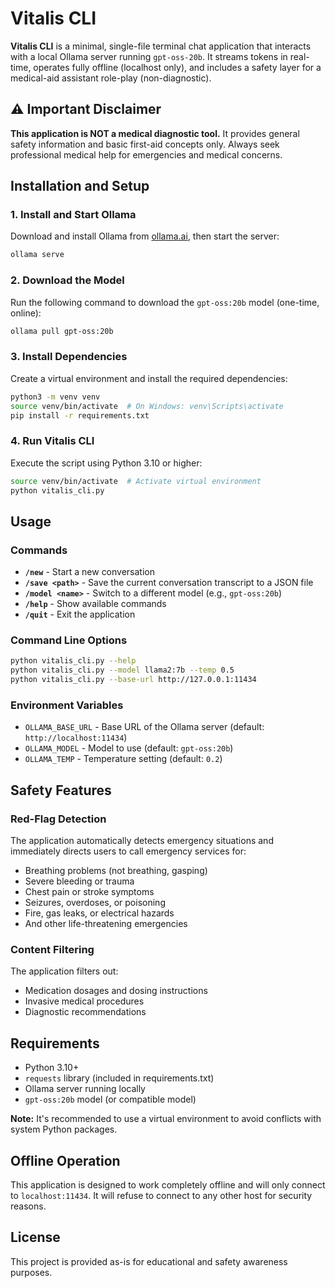 # Vitalis CLI

**Vitalis CLI** is a minimal, single-file terminal chat application that interacts with a local Ollama server running `gpt-oss-20b`. It streams tokens in real-time, operates fully offline (localhost only), and includes a safety layer for a medical-aid assistant role-play (non-diagnostic).

## ⚠️ Important Disclaimer

**This application is NOT a medical diagnostic tool.** It provides general safety information and basic first-aid concepts only. Always seek professional medical help for emergencies and medical concerns.

## Installation and Setup

### 1. Install and Start Ollama

Download and install Ollama from [ollama.ai](https://ollama.ai), then start the server:

```bash
ollama serve
```

### 2. Download the Model

Run the following command to download the `gpt-oss:20b` model (one-time, online):

```bash
ollama pull gpt-oss:20b
```

### 3. Install Dependencies

Create a virtual environment and install the required dependencies:

```bash
python3 -m venv venv
source venv/bin/activate  # On Windows: venv\Scripts\activate
pip install -r requirements.txt
```

### 4. Run Vitalis CLI

Execute the script using Python 3.10 or higher:

```bash
source venv/bin/activate  # Activate virtual environment
python vitalis_cli.py
```

## Usage

### Commands

- **`/new`** - Start a new conversation
- **`/save <path>`** - Save the current conversation transcript to a JSON file
- **`/model <name>`** - Switch to a different model (e.g., `gpt-oss:20b`)
- **`/help`** - Show available commands
- **`/quit`** - Exit the application

### Command Line Options

```bash
python vitalis_cli.py --help
python vitalis_cli.py --model llama2:7b --temp 0.5
python vitalis_cli.py --base-url http://127.0.0.1:11434
```

### Environment Variables

- `OLLAMA_BASE_URL` - Base URL of the Ollama server (default: `http://localhost:11434`)
- `OLLAMA_MODEL` - Model to use (default: `gpt-oss:20b`)
- `OLLAMA_TEMP` - Temperature setting (default: `0.2`)

## Safety Features

### Red-Flag Detection

The application automatically detects emergency situations and immediately directs users to call emergency services for:

- Breathing problems (not breathing, gasping)
- Severe bleeding or trauma
- Chest pain or stroke symptoms
- Seizures, overdoses, or poisoning
- Fire, gas leaks, or electrical hazards
- And other life-threatening emergencies

### Content Filtering

The application filters out:

- Medication dosages and dosing instructions
- Invasive medical procedures
- Diagnostic recommendations

## Requirements

- Python 3.10+
- `requests` library (included in requirements.txt)
- Ollama server running locally
- `gpt-oss:20b` model (or compatible model)

**Note:** It's recommended to use a virtual environment to avoid conflicts with system Python packages.

## Offline Operation

This application is designed to work completely offline and will only connect to `localhost:11434`. It will refuse to connect to any other host for security reasons.

## License

This project is provided as-is for educational and safety awareness purposes.
